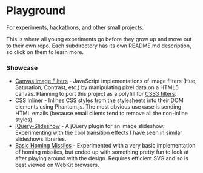 Playground
==================================================

For experiments, hackathons, and other small projects.

This is where all young experiments go before they grow up and move out to their own repo. Each subdirectory has its own README.md description, so click on them to learn more. 


### Showcase

* [Canvas Image Filters](http://www.hackyon.com/playground/filters) - JavaScript implementations of image filters (Hue, Saturation, Contrast, etc.) by manipulating pixel data on a HTML5 canvas. Planning to port this project as a polyfill for [CSS3 filters](http://www.html5rocks.com/en/tutorials/filters/understanding-css).
* [CSS Inliner](http://github.com/badassdon/playground/tree/master/inliner) - Inlines CSS styles from the stylesheets into their DOM elements using Phantom.js. The most obvious use case is sending HTML emails (because email clients tend to remove all the non-inline styles).
* [jQuery-Slideshow](http://www.hackyon.com/playground/slideshow) - A jQuery plugin for an image slideshow. Experimenting with the cool transition effects I have seen in similar slideshows libraries.
* [Basic Homing Missiles](http://www.hackyon.com/playground/missile) - Experimented with a very basic implementation of homing missiles, but ended up with something pretty fun to look at after playing around with the design. Requires efficient SVG and so is best viewed on WebKit browsers. 


